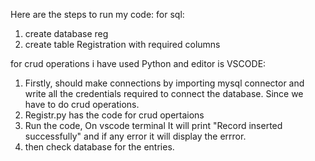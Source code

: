 Here are the steps to run my code:
for sql:
1. create database reg
2. create table Registration with required columns

for crud operations i have used Python and editor is VSCODE:
1. Firstly, should make connections by importing mysql connector and write all the credentials required to connect the database. Since we have to do crud operations.
2. Registr.py has the code for crud opertaions
3. Run the code, On vscode terminal It will print "Record inserted successfully" and if any error it will display the errror.
4. then check database for the entries.

